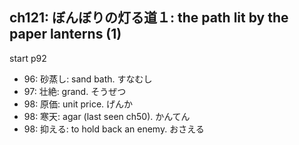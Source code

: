## ch121: ぼんぼりの灯る道１: the path lit by the paper lanterns (1)

start p92

- 96: 砂蒸し: sand bath. すなむし
- 97: 壮絶: grand. そうぜつ
- 98: 原価: unit price. げんか
- 98: 寒天: agar (last seen ch50). かんてん
- 98: 抑える: to hold back an enemy. おさえる
